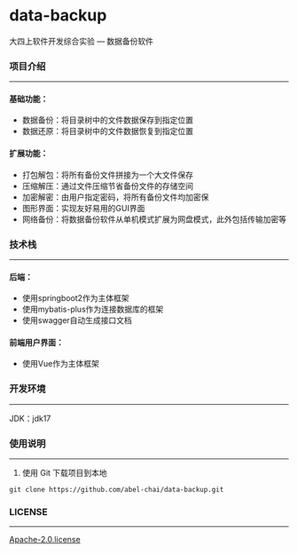 # data-backup
大四上软件开发综合实验 — 数据备份软件

### 项目介绍

---

#### 基础功能：

- 数据备份：将目录树中的文件数据保存到指定位置
- 数据还原：将目录树中的文件数据恢复到指定位置

#### 扩展功能：

- 打包解包：将所有备份文件拼接为一个大文件保存
- 压缩解压：通过文件压缩节省备份文件的存储空间
- 加密解密：由用户指定密码，将所有备份文件均加密保
- 图形界面：实现友好易用的GUI界面
- 网络备份：将数据备份软件从单机模式扩展为网盘模式，此外包括传输加密等

### 技术栈

---

#### 后端：

- 使用springboot2作为主体框架
- 使用mybatis-plus作为连接数据库的框架
- 使用swagger自动生成接口文档

#### 前端用户界面：

- 使用Vue作为主体框架

### 开发环境

---

JDK：jdk17

### 使用说明

---

1. 使用 Git 下载项目到本地

```
git clone https://github.com/abel-chai/data-backup.git
```

### LICENSE

---

[Apache-2.0.license](https://github.com/abel-chai/data-backup/blob/main/LICENSE)
